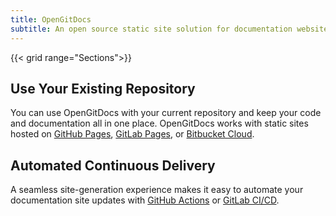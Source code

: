 ```yaml
---
title: OpenGitDocs
subtitle: An open source static site solution for documentation websites.
---
```


{{< grid range="Sections">}}

## Use Your Existing Repository

You can use OpenGitDocs with your current repository and keep your code and documentation all in one place. OpenGitDocs works with static sites hosted on [GitHub Pages](https://pages.github.com), [GitLab Pages](https://about.gitlab.com/stages-devops-lifecycle/pages/), or [Bitbucket Cloud](https://confluence.atlassian.com/bitbucket/publishing-a-website-on-bitbucket-cloud-221449776.html).

## Automated Continuous Delivery

A seamless site-generation experience makes it easy to automate your documentation site updates with [GitHub Actions](https://github.com/features/actions) or [GitLab CI/CD](https://docs.gitlab.com/ee/ci/README.html).
